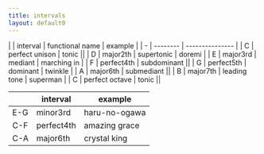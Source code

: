 ```yaml
---
title: intervals
layout: default0
---
```

| | interval | functional name | example |
| - | -------- | --------------- |
| C | perfect unison | tonic ||
| D | major2th | supertonic | doremi |
| E | major3rd | mediant | marching in |
| F | perfect4th | subdominant ||
| G | perfect5th | dominant | twinkle |
| A | major6th | submediant ||
| B | major7th | leading tone | superman |
| C | perfect octave | tonic ||


|| interval | example |
| --- | -------- | ------- |
| E-G | minor3rd | haru-no-ogawa |
| C-F | perfect4th | amazing grace |
| C-A | major6th | crystal king |
